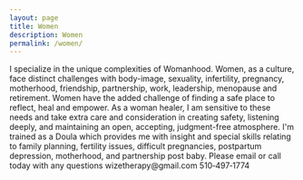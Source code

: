 ```yaml
---
layout: page
title: Women
description: Women
permalink: /women/
---
```

<p class="text-justify">
I specialize in the unique complexities of Womanhood. Women, as a culture, face distinct challenges with body-image, sexuality, infertility, pregnancy, motherhood, friendship, partnership, work, leadership, menopause and retirement. Women have the added challenge of finding a safe place to reflect, heal and empower. As a woman healer, I am sensitive to these needs and take extra care and consideration in creating safety, listening deeply, and maintaining an open, accepting, judgment-free atmosphere. I'm trained as a Doula which provides me with insight and special skills relating to family planning, fertility issues, difficult pregnancies, postpartum depression, motherhood, and partnership post baby. Please email or call today with any questions wizetherapy@gmail.com 510&#8209;497&#8209;1774
</p>
